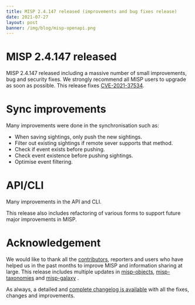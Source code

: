 ```yaml
---
title: MISP 2.4.147 released (improvements and bug fixes release)
date: 2021-07-27
layout: post
banner: /img/blog/misp-openapi.png
---
```


# MISP 2.4.147 released

MISP 2.4.147 released including a massive number of small improvements, bug and security fixes. We strongly recommend all MISP users to upgrade as soon as possible. This release fixes [CVE-2021-37534](https://cvepremium.circl.lu/cve/CVE-2021-37534).

# Sync improvements

Many improvements were done in the synchronisation such as:

- When saving sightings, only push the new sightings.
- Filter out existing sightings if remote sever supports that method.
- Check if event exists before pushing.
- Check event existence before pushing sightings.
- Optimise event filtering.

# API/CLI

Many improvements in the API and CLI.

This release also includes refactoring of various forms to support future major improvements in MISP.

# Acknowledgement

We would like to thank all the [contributors](/contributors), reporters and users who have helped us in the past months to improve MISP and information sharing at large. This release includes multiple updates in [misp-objects](/objects.html), [misp-taxonomies](/taxonomies.html) and [misp-galaxy](/galaxy.html)
.

As always, a detailed and [complete changelog is available](/Changelog.txt) with all the fixes, changes and improvements.


